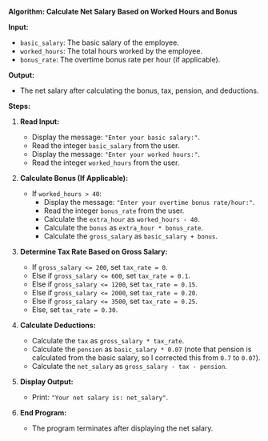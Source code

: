 **Algorithm: Calculate Net Salary Based on Worked Hours and Bonus**

**Input:**
- `basic_salary`: The basic salary of the employee.
- `worked_hours`: The total hours worked by the employee.
- `bonus_rate`: The overtime bonus rate per hour (if applicable).
  
**Output:**
- The net salary after calculating the bonus, tax, pension, and deductions.

**Steps:**

1. **Read Input:**
   - Display the message: `"Enter your basic salary:"`.
   - Read the integer `basic_salary` from the user.
   - Display the message: `"Enter your worked hours:"`.
   - Read the integer `worked_hours` from the user.

2. **Calculate Bonus (If Applicable):**
   - If `worked_hours > 40`:
     - Display the message: `"Enter your overtime bonus rate/hour:"`.
     - Read the integer `bonus_rate` from the user.
     - Calculate the `extra_hour` as `worked_hours - 40`.
     - Calculate the `bonus` as `extra_hour * bonus_rate`.
     - Calculate the `gross_salary` as `basic_salary + bonus`.

3. **Determine Tax Rate Based on Gross Salary:**
   - If `gross_salary <= 200`, set `tax_rate = 0`.
   - Else if `gross_salary <= 600`, set `tax_rate = 0.1`.
   - Else if `gross_salary <= 1200`, set `tax_rate = 0.15`.
   - Else if `gross_salary <= 2000`, set `tax_rate = 0.20`.
   - Else if `gross_salary <= 3500`, set `tax_rate = 0.25`.
   - Else, set `tax_rate = 0.30`.

4. **Calculate Deductions:**
   - Calculate the `tax` as `gross_salary * tax_rate`.
   - Calculate the `pension` as `basic_salary * 0.07` (note that pension is calculated from the basic salary, so I corrected this from `0.7` to `0.07`).
   - Calculate the `net_salary` as `gross_salary - tax - pension`.

5. **Display Output:**
   - Print: `"Your net salary is: net_salary"`.

6. **End Program:**
   - The program terminates after displaying the net salary.
